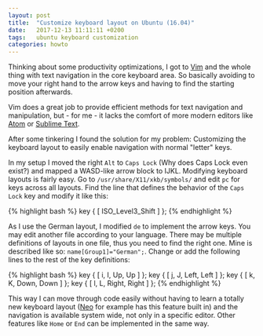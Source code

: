 ```yaml
---
layout: post
title:  "Customize keyboard layout on Ubuntu (16.04)"
date:   2017-12-13 11:11:11 +0200
tags:   ubuntu keyboard customization
categories: howto
---
```

Thinking about some productivity optimizations, I got to [Vim](http://www.vim.org/) and the whole thing
with text navigation in the core keyboard area. So basically avoiding to move your
right hand to the arrow keys and having to find the starting position afterwards.

Vim does a great job to provide efficient methods for text navigation and
manipulation, but - for me - it lacks the comfort of more modern editors like [Atom](https://atom.io/)
or [Sublime Text](https://www.sublimetext.com/).

After some tinkering I found the solution for my problem: Customizing the
keyboard layout to easily enable navigation with normal "letter" keys.

In my setup I moved the right `Alt` to `Caps Lock` (Why does Caps Lock even exist?)
and mapped a WASD-like arrow block to IJKL. Modifying keyboard layouts is fairly easy.
Go to `/usr/share/X11/xkb/symbols/` and edit `pc` for keys across all layouts.
Find the line that defines the behavior of the `Caps Lock` key and modify it like this:

{% highlight bash %}
key <CAPS> {        [ ISO_Level3_Shift      ]       };
{% endhighlight %}

As I use the German layout, I modified `de` to implement the arrow keys. You may
edit another file according to your language. There may be multiple definitions of
layouts in one file, thus you need to find the right one. Mine is described like so:
`name[Group1]="German";`.
Change or add the following lines to the rest of the key definitions:

{% highlight bash %}
key <AD08>  { [         i,          I,                   Up,        Up       ] };
key <AC07>  { [         j,          J,                 Left,      Left       ] };
key <AC08>  { [         k,          K,                 Down,      Down       ] };
key <AC09>  { [         l,          L,                Right,     Right       ] };
{% endhighlight %}

This way I can move through code easily without having to learn a totally new
keyboard layout ([Neo](http://neo-layout.org/) for example has this feature built in) and the navigation
is available system wide, not only in a specific editor. Other features like
`Home` or `End` can be implemented in the same way.

